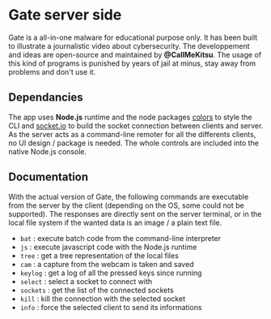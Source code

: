 # Gate server side

Gate is a all-in-one malware for educational purpose only. It has been built to illustrate a journalistic video about cybersecurity. The developpement and ideas are open-source and maintained by **@CallMeKitsu**. The usage of this kind of programs is punished by years of jail at minus, stay away from problems and don't use it.

## Dependancies
The app uses **Node.js** runtime and the node packages [colors](https://www.npmjs.com/package/colors) to style the CLI and [socket.io](https://socket.io) to build the socket connection between clients and server. As the server acts as a command-line remoter for all the differents clients, no UI design / package is needed. The whole controls are included into the native Node.js console.

## Documentation

With the actual version of Gate, the following commands are executable from the server by the client (depending on the OS, some could not be supported). The responses are directly sent on the server terminal, or in the local file system if the wanted data is an image / a plain text file.

* `bat` : execute batch code from the command-line interpreter
* `js` : execute javascript code with the Node.js runtime
* `tree` : get a tree representation of the local files
* `cam` : a capture from the webcam is taken and saved
* `keylog` : get a log of all the pressed keys since running
* `select` : select a socket to connect with
* `sockets` : get the list of the connected sockets
* `kill` : kill the connection with the selected socket
* `info` : force the selected client to send its informations
